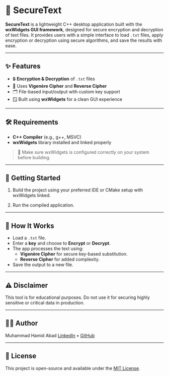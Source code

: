 # 🔐 SecureText

**SecureText** is a lightweight C++ desktop application built with the **wxWidgets GUI framework**, designed for secure encryption and decryption of text files. It provides users with a simple interface to load `.txt` files, apply encryption or decryption using secure algorithms, and save the results with ease.

---

## ✨ Features

- 🔒 **Encryption & Decryption** of `.txt` files
- 🧠 Uses **Vigenère Cipher** and **Reverse Cipher**
- 🗂️ File-based input/output with custom key support
- 🪟 Built using **wxWidgets** for a clean GUI experience

---

## 🛠 Requirements

- **C++ Compiler** (e.g., g++, MSVC)
- **wxWidgets** library installed and linked properly

> 🔧 Make sure wxWidgets is configured correctly on your system before building.

---

## 🚀 Getting Started

1. Build the project using your preferred IDE or CMake setup with wxWidgets linked.

2. Run the compiled application.

---

## 📂 How It Works

* Load a `.txt` file.
* Enter a **key** and choose to **Encrypt** or **Decrypt**.
* The app processes the text using:
  * **Vigenère Cipher** for secure key-based substitution.
  * **Reverse Cipher** for added complexity.
* Save the output to a new file.

---

## ⚠️ Disclaimer

This tool is for educational purposes. Do not use it for securing highly sensitive or critical data in production.

---

## 🧑‍💻 Author

Muhammad Hamid Abad
[LinkedIn](https://www.linkedin.com/in/hamid-abad) • [GitHub](https://github.com/Hamid4325)

---

## 📃 License

This project is open-source and available under the [MIT License](LICENSE).
